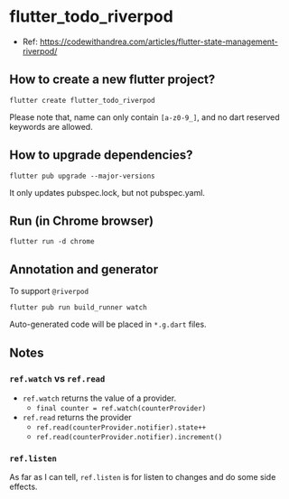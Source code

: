 # flutter_todo_riverpod

- Ref: https://codewithandrea.com/articles/flutter-state-management-riverpod/


## How to create a new flutter project?

```
flutter create flutter_todo_riverpod
```

Please note that, name can only contain `[a-z0-9_]`, and no dart reserved keywords are allowed.


## How to upgrade dependencies?

```
flutter pub upgrade --major-versions
```

It only updates pubspec.lock, but not pubspec.yaml.


## Run (in Chrome browser)

```
flutter run -d chrome
```


## Annotation and generator

To support `@riverpod`

```
flutter pub run build_runner watch
```

Auto-generated code will be placed in `*.g.dart` files.


## Notes

### `ref.watch` vs `ref.read`

- `ref.watch` returns the value of a provider.
  - `final counter = ref.watch(counterProvider)`
- `ref.read` returns the provider
  - `ref.read(counterProvider.notifier).state++`
  - `ref.read(counterProvider.notifier).increment()`


### `ref.listen`

As far as I can tell, `ref.listen` is for listen to changes and do some side effects.
